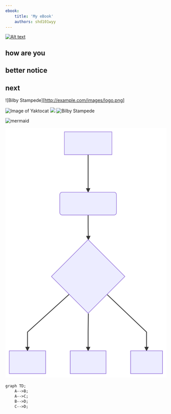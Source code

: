 ```yaml
---
ebook:
    title: 'My eBook'
    authors: shd101wyy
---  
```

  
 [![Alt text](/path/to/img.jpg)](mermaid-diagram-20190325121825.svg)

## how are you
## better notice
## next

![Bilby Stampede][http://example.com/images/logo.png]

![Image of Yaktocat](https://octodex.github.com/images/yaktocat.png)
![](https://gyazo.com/eb5c5741b6a9a16c692170a41a49c858.png)[]()
![Bilby Stampede](http://example.com/images/logo.png)

![mermaid](https://mermaidjs.github.io/mermaid-live-editor/#/view/eyJjb2RlIjoiZ3JhcGggVERcbkFbQ2hyaXN0bWFzXSAtLT58R2V0IG1vbmV5fCBCKEdvIHNob3BwaW5nKVxuQiAtLT4gQ3tMZXQgbWUgdGhpbmt9XG5DIC0tPnxPbmV8IERbTGFwdG9wXVxuQyAtLT58VHdvfCBFW2lQaG9uZV1cbkMgLS0-fFRocmVlfCBGW2ZhOmZhLWNhciBDYXJdXG4iLCJtZXJtYWlkIjp7InRoZW1lIjoiZGVmYXVsdCJ9fQ)

![mermaid](mermaid-diagram-20190325121825.svg
)[]()



```mermaid
graph TD;
    A-->B;
    A-->C;
    B-->D;
    C-->D;
```
  

